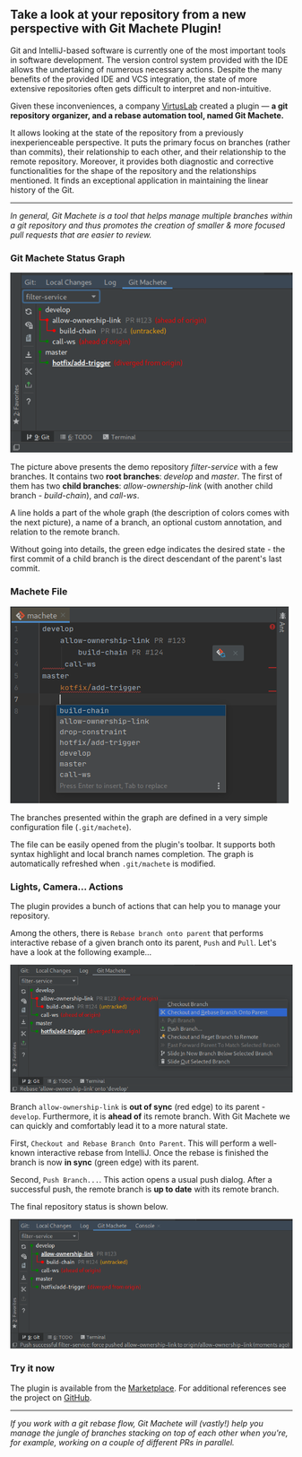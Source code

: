 ## Take a look at your repository from a new perspective with Git Machete Plugin!

Git and IntelliJ-based software is currently one of the most important tools in software development.
The version control system provided with the IDE allows the undertaking of numerous necessary actions. 
Despite the many benefits of the provided IDE and VCS integration, 
the state of more extensive repositories often gets difficult to interpret and non-intuitive.


Given these inconveniences, a company [VirtusLab](https://virtuslab.com/) created a plugin  — 
**a git repository organizer, and a rebase automation tool, named Git Machete.**


It allows looking at the state of the repository from a previously inexperienceable perspective.
It puts the primary focus on branches (rather than commits), their relationship to each other, 
and their relationship to the remote repository. 
Moreover, it provides both diagnostic and corrective functionalities 
for the shape of the repository and the relationships mentioned. 
It finds an exceptional application in maintaining the linear history of the Git. 

---
_In general, Git Machete is a tool that helps manage multiple branches within a git repository 
and thus promotes the creation of smaller &amp; more focused pull requests that are easier to review._


### Git Machete Status Graph

![Git Machete Tab with demo repository](gmt_dark.png "Git Machete Tab")

The picture above presents the demo repository _filter-service_ with a few branches.
It contains two **root branches**: _develop_ and _master_. 
The first of them has two **child branches**: _allow-ownership-link_ 
(with another child branch - _build-chain_), and _call-ws_.

A line holds a part of the whole graph (the description of colors comes with the next picture),
a name of a branch, an optional custom annotation, and relation to the remote branch. 


Without going into details, the green edge indicates the desired state -
the first commit of a child branch is the direct descendant of the parent's last commit.

### Machete File

![Machete file](machete-file_dark.png "Machete file")

The branches presented within the graph are defined in a very simple configuration file (`.git/machete`).

The file can be easily opened from the plugin's toolbar.
It supports both syntax highlight and local branch names completion.
The graph is automatically refreshed when `.git/machete` is modified.

### Lights, Camera... Actions

The plugin provides a bunch of actions that can help you to manage your repository.

Among the others, there is `Rebase branch onto parent` 
that performs interactive rebase of a given branch onto its parent, `Push` and `Pull`.
Let's have a look at the following example...

![Git Machete - Actions](actions-slim_dark.png "Git Machete - Actions")


Branch `allow-ownership-link` is **out of sync** (red edge) to its parent - `develop`.
Furthermore, it is **ahead of** its remote branch.
With Git Machete we can quickly and comfortably lead it to a more natural state. 


First, `Checkout and Rebase Branch Onto Parent`.
This will perform a well-known interactive rebase from IntelliJ.
Once the rebase is finished the branch is now **in sync** (green edge) with its parent.


Second, `Push Branch...`. 
This action opens a usual push dialog.
After a successful push, the remote branch is **up to date** with its remote branch.


The final repository status is shown below.


![Git Machete - Actions](actions-slim-after_dark.png "Git Machete - Actions")


### Try it now

The plugin is available from the [Marketplace](https://plugins.jetbrains.com/plugin/14221-git-machete "Jet Brains Marketplace - Git Machete Plugin").
For additional references see the project on [GitHub](https://github.com/VirtusLab/git-machete-intellij-plugin#git-machete-intellij-plugin "GitHub - Git Machete").

---
_If you work with a git rebase flow, Git Machete will (vastly!) help you manage 
the jungle of branches stacking on top of each other when you're, 
for example, working on a couple of different PRs in parallel._
